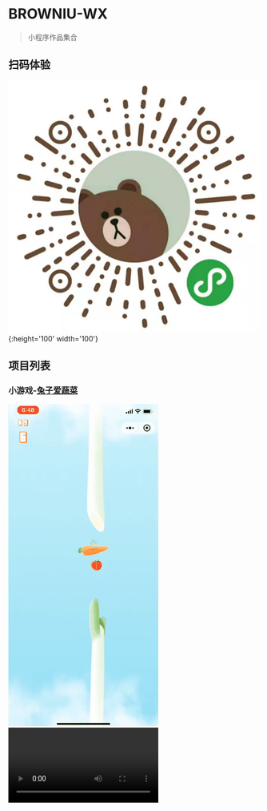 # BROWNIU-WX

> 小程序作品集合

## 扫码体验
![小程序二维码](./mdStatic/wxapp-crcode.jpg){:height='100' width='100'}

## 项目列表

### 小游戏-[兔子爱蔬菜]()

![demo](./mdStatic/game-tzasc.gif)
![demo](./mdStatic/game-tzasc.mp4)

